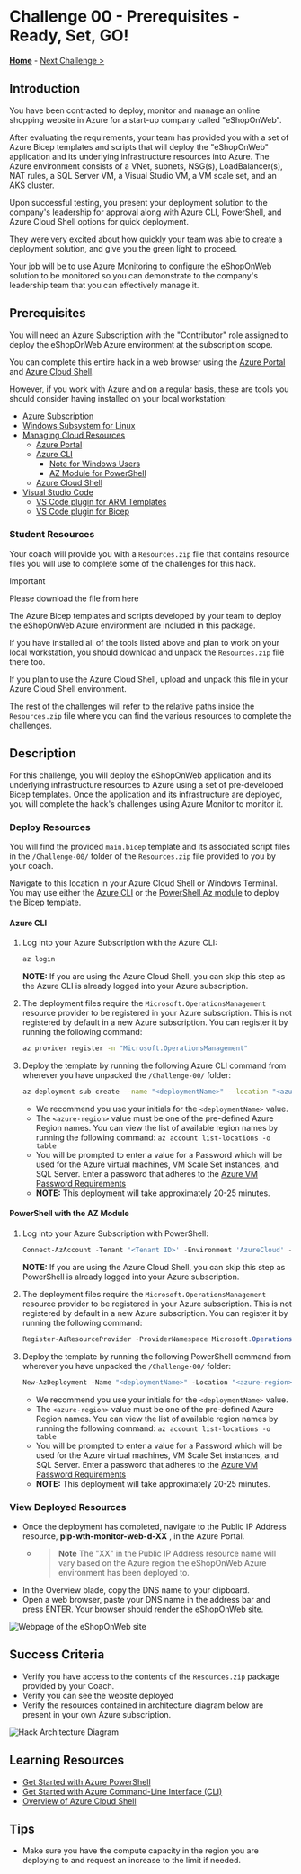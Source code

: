 # Challenge 00 - Prerequisites - Ready, Set, GO!

**[Home](../README.md)** - [Next Challenge >](./Challenge-01.md)

## Introduction

You have been contracted to deploy, monitor and manage an online shopping website in Azure for a start-up company called "eShopOnWeb".  

After evaluating the requirements, your team has provided you with a set of Azure Bicep templates and scripts that will deploy the "eShopOnWeb" application and its underlying infrastructure resources into Azure. The Azure environment consists of a VNet, subnets, NSG(s), LoadBalancer(s), NAT rules, a SQL Server VM, a Visual Studio VM, a VM scale set, and an AKS cluster.

Upon successful testing, you present your deployment solution to the company's leadership for approval along with Azure CLI, PowerShell, and Azure Cloud Shell options for quick deployment. 

They were very excited about how quickly your team was able to create a deployment solution, and give you the green light to proceed.

Your job will be to use Azure Monitoring to configure the eShopOnWeb solution to be monitored so you can demonstrate to the company's leadership team that you can effectively manage it.

## Prerequisites

You will need an Azure Subscription with the "Contributor" role assigned to deploy the eShopOnWeb Azure environment at the subscription scope.

You can complete this entire hack in a web browser using the [Azure Portal](https://portal.azure.com) and [Azure Cloud Shell](https://shell.azure.com). 

However, if you work with Azure and on a regular basis, these are tools you should consider having installed on your local workstation:

- [Azure Subscription](../../000-HowToHack/WTH-Common-Prerequisites.md#azure-subscription)
- [Windows Subsystem for Linux](../../000-HowToHack/WTH-Common-Prerequisites.md#windows-subsystem-for-linux)
- [Managing Cloud Resources](../../000-HowToHack/WTH-Common-Prerequisites.md#managing-cloud-resources)
  - [Azure Portal](../../000-HowToHack/WTH-Common-Prerequisites.md#azure-portal)
  - [Azure CLI](../../000-HowToHack/WTH-Common-Prerequisites.md#azure-cli)
    - [Note for Windows Users](../../000-HowToHack/WTH-Common-Prerequisites.md#note-for-windows-users)
    - [AZ Module for PowerShell](https://docs.microsoft.com/en-us/powershell/azure/install-az-ps?view=azps-6.3.0)
  - [Azure Cloud Shell](../../000-HowToHack/WTH-Common-Prerequisites.md#azure-cloud-shell)
- [Visual Studio Code](../../000-HowToHack/WTH-Common-Prerequisites.md#visual-studio-code)
  - [VS Code plugin for ARM Templates](../../000-HowToHack/WTH-Common-Prerequisites.md#visual-studio-code-plugins-for-arm-templates)
  - [VS Code plugin for Bicep](https://marketplace.visualstudio.com/items?itemName=ms-azuretools.vscode-bicep)

### Student Resources

Your coach will provide you with a `Resources.zip` file that contains resource files you will use to complete some of the challenges for this hack.  

> [!IMPORTANT]
> Please download the file from here

The Azure Bicep templates and scripts developed by your team to deploy the eShopOnWeb Azure environment are included in this package.

If you have installed all of the tools listed above and plan to work on your local workstation, you should download and unpack the `Resources.zip` file there too.

If you plan to use the Azure Cloud Shell, upload and unpack this file in your Azure Cloud Shell environment. 

The rest of the challenges will refer to the relative paths inside the `Resources.zip` file where you can find the various resources to complete the challenges.

## Description

For this challenge, you will deploy the eShopOnWeb application and its underlying infrastructure resources to Azure using a set of pre-developed Bicep templates. Once the application and its infrastructure are deployed, you will complete the hack's challenges using Azure Monitor to monitor it.

### Deploy Resources

You will find the provided `main.bicep` template and its associated script files in the `/Challenge-00/` folder of the `Resources.zip` file provided to you by your coach. 

Navigate to this location in your Azure Cloud Shell or Windows Terminal. You may use either the [Azure CLI](https://docs.microsoft.com/en-us/cli/azure/?msclkid=6b97242fb99411ec83659823c955fa16) or the [PowerShell Az module](https://docs.microsoft.com/en-us/powershell/azure/install-az-ps) to deploy the Bicep template.

#### Azure CLI

1. Log into your Azure Subscription with the Azure CLI: 
    ```bash
    az login
    ```
    **NOTE:** If you are using the Azure Cloud Shell, you can skip this step as the Azure CLI is already logged into your Azure subscription.

1. The deployment files require the `Microsoft.OperationsManagement` resource provider to be registered in your Azure subscription. This is not registered by default in a new Azure subscription. You can register it by running the following command:

    ```bash
    az provider register -n "Microsoft.OperationsManagement"
    ```

1. Deploy the template by running the following Azure CLI command from wherever you have unpacked the `/Challenge-00/` folder:

    ```bash
    az deployment sub create --name "<deploymentName>" --location "<azure-region>" -f main.bicep --verbose
    ```
    
    - We recommend you use your initials for the  `<deploymentName>` value.
    - The `<azure-region>` value must be one of the pre-defined Azure Region names. You can view the list of available region names by running the following command: `az account list-locations -o table`
    - You will be prompted to enter a value for a Password which will be used for the Azure virtual machines, VM Scale Set instances, and SQL Server.  Enter a password that adheres to the [Azure VM Password Requirements](https://docs.microsoft.com/en-us/azure/virtual-machines/windows/faq#what-are-the-password-requirements-when-creating-a-vm-)
    - **NOTE:** This deployment will take approximately 20-25 minutes.

#### PowerShell with the AZ Module

1. Log into your Azure Subscription with PowerShell:

    ```PowerShell
    Connect-AzAccount -Tenant '<Tenant ID>' -Environment 'AzureCloud' -Subscription '<Subscription ID>'
    ```

    **NOTE:** If you are using the Azure Cloud Shell, you can skip this step as PowerShell is already logged into your Azure subscription.

1. The deployment files require the `Microsoft.OperationsManagement` resource provider to be registered in your Azure subscription. This is not registered by default in a new Azure subscription. You can register it by running the following command:

    ```PowerShell
    Register-AzResourceProvider -ProviderNamespace Microsoft.OperationsManagement
    ```

1. Deploy the template by running the following PowerShell command from wherever you have unpacked the `/Challenge-00/` folder:

    ```PowerShell
    New-AzDeployment -Name "<deploymentName>" -Location "<azure-region>" -TemplateFile "main.bicep" -Verbose
    ```
    - We recommend you use your initials for the  `<deploymentName>` value.
    - The `<azure-region>` value must be one of the pre-defined Azure Region names. You can view the list of available region names by running the following command: `az account list-locations -o table`
    - You will be prompted to enter a value for a Password which will be used for the Azure virtual machines, VM Scale Set instances, and SQL Server.  Enter a password that adheres to the [Azure VM Password Requirements](https://docs.microsoft.com/en-us/azure/virtual-machines/windows/faq#what-are-the-password-requirements-when-creating-a-vm-)
    - **NOTE:** This deployment will take approximately 20-25 minutes.

### View Deployed Resources

- Once the deployment has completed, navigate to the Public IP Address resource, **pip-wth-monitor-web-d-XX** , in the Azure Portal.
  - >**Note** The "XX" in the Public IP Address resource name will vary based on the Azure region the eShopOnWeb Azure environment has been deployed to.
- In the Overview blade, copy the DNS name to your clipboard.  
- Open a web browser, paste your DNS name in the address bar and press ENTER.  Your browser should render the eShopOnWeb site. 

![Webpage of the eShopOnWeb site](../Images/00-23-Eshoponweb-Webpage.png)

## Success Criteria

- Verify you have access to the contents of the `Resources.zip` package provided by your Coach.
- Verify you can see the website deployed
- Verify the resources contained in architecture diagram below are present in your own Azure subscription.

![Hack Architecture Diagram](../Images/00-01-Visio-architecture.png)

## Learning Resources

- [Get Started with Azure PowerShell](https://docs.microsoft.com/en-us/powershell/azure/get-started-azureps?view=azps-6.4.0)
- [Get Started with Azure Command-Line Interface (CLI)](https://docs.microsoft.com/en-us/cli/azure/get-started-with-azure-cli)
- [Overview of Azure Cloud Shell](https://docs.microsoft.com/en-us/azure/cloud-shell/overview)

## Tips
 
- Make sure you have the compute capacity in the region you are deploying to and request an increase to the limit if needed.
